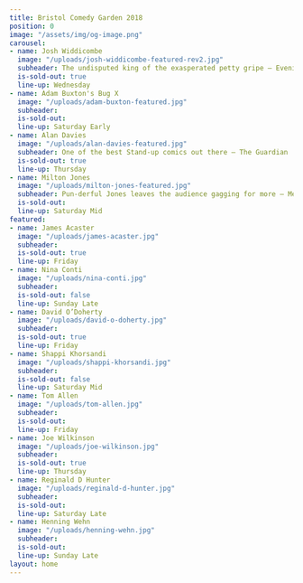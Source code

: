 ```yaml
---
title: Bristol Comedy Garden 2018
position: 0
image: "/assets/img/og-image.png"
carousel:
- name: Josh Widdicombe
  image: "/uploads/josh-widdicombe-featured-rev2.jpg"
  subheader: The undisputed king of the exasperated petty gripe — Evening Standard
  is-sold-out: true
  line-up: Wednesday
- name: Adam Buxton's Bug X
  image: "/uploads/adam-buxton-featured.jpg"
  subheader: 
  is-sold-out: 
  line-up: Saturday Early
- name: Alan Davies
  image: "/uploads/alan-davies-featured.jpg"
  subheader: One of the best Stand-up comics out there — The Guardian
  is-sold-out: true
  line-up: Thursday
- name: Milton Jones
  image: "/uploads/milton-jones-featured.jpg"
  subheader: Pun-derful Jones leaves the audience gagging for more — Metro
  is-sold-out: 
  line-up: Saturday Mid
featured:
- name: James Acaster
  image: "/uploads/james-acaster.jpg"
  subheader: 
  is-sold-out: true
  line-up: Friday
- name: Nina Conti
  image: "/uploads/nina-conti.jpg"
  subheader: 
  is-sold-out: false
  line-up: Sunday Late
- name: David O’Doherty
  image: "/uploads/david-o-doherty.jpg"
  subheader: 
  is-sold-out: true
  line-up: Friday
- name: Shappi Khorsandi
  image: "/uploads/shappi-khorsandi.jpg"
  subheader: 
  is-sold-out: false
  line-up: Saturday Mid
- name: Tom Allen
  image: "/uploads/tom-allen.jpg"
  subheader: 
  is-sold-out: 
  line-up: Friday
- name: Joe Wilkinson
  image: "/uploads/joe-wilkinson.jpg"
  subheader: 
  is-sold-out: true
  line-up: Thursday
- name: Reginald D Hunter
  image: "/uploads/reginald-d-hunter.jpg"
  subheader: 
  is-sold-out: 
  line-up: Saturday Late
- name: Henning Wehn
  image: "/uploads/henning-wehn.jpg"
  subheader: 
  is-sold-out: 
  line-up: Sunday Late
layout: home
---
```


